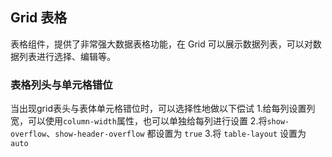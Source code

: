 <div class="demo-header">
<p class="overviewicon">
  <span class="wapi-list-form"/>
</p>

## Grid 表格

<nova-uxlink widget-name="Grid"></nova-uxlink>

表格组件，提供了非常强大数据表格功能，在 Grid 可以展示数据列表，可以对数据列表进行选择、编辑等。
</div>

### 表格列头与单元格错位

当出现grid表头与表体单元格错位时，可以选择性地做以下偿试
1.给每列设置列宽，可以使用`column-width`属性，也可以单独给每列进行设置
2.将`show-overflow`、`show-header-overflow` 都设置为 `true`
3.将 `table-layout` 设置为 `auto`

<nova-demo-view link="grid/faq/unbalanced"></nova-demo-view>


<br>
